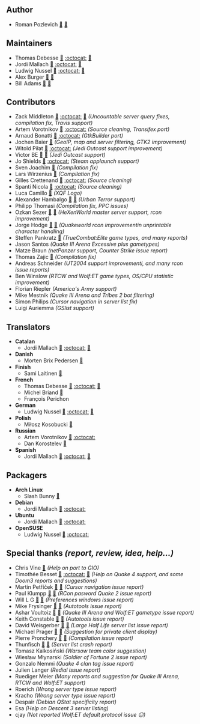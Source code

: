 Author
------

* Roman Pozlevich [:email:](mailto:roma@botik.ru) [:dizzy:](http://sf.net/u/roma)


Maintainers
-----------

* Thomas Debesse [:email:](mailto:xqf@illwieckz.net) [:octocat:](http://github.com/illwieckz) [:dizzy:](http://sf.net/u/illwieckz)
* Jordi Mallach [:email:](mailto:jordi@debian.org) [:octocat:](http://github.com/jmallach) [:dizzy:](http://sf.net/u/jordi)
* Ludwig Nussel [:email:](mailto:ludwig.nussel@suse.de) [:octocat:](http://github.com/lnussel) [:dizzy:](http://sf.net/u/l-n)
* Alex Burger [:email:](mailto:alex_b@users.sf.net) [:dizzy:](http://sf.net/u/alex_b)
* Bill Adams [:email:](mailto:bill@evilbill.org) [:dizzy:](http://sf.net/u/evilbill)


Contributors
------------

* Zack Middleton [:email:](mailto:zturtleman@gmail.com) [:octocat:](http://github.com/zturtleman) [:dizzy:](http://sf.net/u/zturtleman) _(Uncountable server query fixes, compilation fix, Travis support)_
* Artem Vorotnikov [:email:](mailto:artem@vorotnikov.me) [:octocat:](http://github.com/skybon) _(Source cleaning, Transifex port)_
* Arnaud Bonatti [:email:](mailto:arnaud.bonatti@gmail.com) [:octocat:](http://github.com/Obsidien) _(GtkBuilder port)_
* Jochen Baier [:email:](mailto:email@jochen-baier.de) _(GeoIP, map and server filtering, GTK2 improvement)_
* Witold Piłat [:email:](mailto:witold.pilat@gmail.com) [:octocat:](http://github.com/aufau) _(Jedi Outcast support improvement)_
* Victor BE [:email:](mailto:victorbe@users.sf.net) [:dizzy:](http://sf.net/u/victorbe) _(Jedi Outcast support)_
* Jo Shields [:email:](mailto:directhex@apebox.org) [:octocat:](http://github.com/directhex) _(Steam applaunch support)_
* Sven Joachim [:email:](mailto:svenjoac@gmx.de) _(Compilation fix)_
* Lars Wirzenius [:email:](mailto:liw@iki.fi) _(Compilation fix)_
* Gilles Crettenand [:email:](mailto:gilles.crettenand@liip.ch) [:octocat:](http://github.com/krtek4) _(Source cleaning)_
* Spanti Nicola [:email:](mailto:rydroid_dev@yahoo.com) [:octocat:](http://github.com/RyDroid) _(Source cleaning)_
* Luca Camillo [:email:](mailto:kamy@tutorials.it) _(XQF Logo)_
* Alexander Hambalgo [:email:](mailto:balgo@users.sf.net) [:dizzy:](http://sf.net/u/balgo) _(Urban Terror support)_
* Philipp Thomasi _(Compilation fix, PPC issues)_
* Ozkan Sezer [:email:](mailto:sezero@users.sf.net) [:dizzy:](http://sf.net/u/sezero) _(HeXenWorld master server support, rcon improvement)_
* Jorge Hodge [:email:](mailto:jhodge@users.sf.net) [:dizzy:](http://sf.net/u/jhodge) _(Quakeworld rcon improvementin unprintable character handling)_
* Steffen Pankratz [:email:](mailto:krat00@users.sf.net) _(TrueCombat:Elite game types, and many reports)_
* Jason Santos _(Quake Ⅲ Arena Excessive plus gametypes)_
* Matze Braun _(netPanzer support, Counter Strike issue report)_
* Thomas Zajic [:email:](mailto:zlatk0@users.sf.net) _(Compilation fix)_
* Andreas Schneider _(UT2004 support improvementi, and many rcon issue reports)_
* Ben Winslow _(RTCW and Wolf:ET game types, OS/CPU statistic improvement)_
* Florian Riepler _(America's Army support)_
* Mike Mestnik _(Quake Ⅲ Arena and Tribes 2 bot filtering)_
* Simon Philips _(Cursor navigation in server list fix)_
* Luigi Auriemma _(GSlist support)_


Translators
-----------

* **Catalan**
  - Jordi Mallach [:email:](mailto:jordi@debian.org) [:octocat:](http://github.com/jmallach) [:dizzy:](http://sf.net/u/jordi)
* **Danish**
  - Morten Brix Pedersen [:email:](mailto:morten@wtf.dk)
* **Finish**
  - Sami Laitinen [:email:](mailto:azmotus@gmail.com)
* **French**
  - Thomas Debesse [:email:](mailto:xqf@illwieckz.net) [:octocat:](http://github.com/illwieckz) [:dizzy:](http://sf.net/u/illwieckz)
  - Michel Briand [:email:](mailto:michelbriand@free.fr)
  - François Perichon
* **German**
  - Ludwig Nussel [:email:](mailto:ludwig.nussel@suse.de) [:octocat:](http://github.com/lnussel) [:dizzy:](http://sf.net/u/l-n)
* **Polish**
  - Miłosz Kosobucki [:email:](mailto:mikomek@poczta.onet.pl)
* **Russian**
  - Artem Vorotnikov [:email:](mailto:artem@vorotnikov.me) [:octocat:](http://github.com/skybon)
  - Dan Korostelev [:email:](mailto:dan@ats.energo.ru)
* **Spanish**
  - Jordi Mallach [:email:](mailto:jordi@debian.org) [:octocat:](http://github.com/jmallach) [:dizzy:](http://sf.net/u/jordi)


Packagers
---------

* **Arch Linux**
  - Slash Bunny [:email:](mailto:demodevil@gmail.com)
* **Debian**
  - Jordi Mallach [:email:](mailto:jordi@debian.org) [:octocat:](http://github.com/jmallach)
* **Ubuntu**
  - Jordi Mallach [:email:](mailto:jordi@debian.org) [:octocat:](http://github.com/jmallach)
* **OpenSUSE**
  - Ludwig Nussel [:email:](mailto:ludwig.nussel@suse.de) [:octocat:](http://github.com/lnussel)


Special thanks _(report, review, idea, help…)_
----------------------------------------------

* Chris Vine [:email:](mailto:chris@cvine.freeserve.co.uk) _(Help on port to GIO)_
* Timothée Besset [:email:](mailto:ttimo@ttimo.net) [:octocat:](http://github.com/TTimo) [:dizzy:](http://sf.net/u/ttimo) _(Help on Quake 4 support, and some Doom3 reports and suggestions)_
* Martin Petříček [:email:](mailto:bilboq@users.sf.net) [:dizzy:](http://sf.net/u/bilboq) _(Cursor navigation issue report)_
* Paul Klumpp [:email:](mailto:quadhaui@users.sf.net) [:dizzy:](http://sf.net/u/quadhaui) _(RCon pasword Quake 2 issue report)_
* Will L G [:email:](mailto:diskman@users.sf.net) [:dizzy:](http://sf.net/u/diskman) _(Preferences windows issue report)_
* Mike Frysinger [:email:](mailto:vapier@users.sf.net) [:dizzy:](http://sf.net/u/vapier) _(Autotools issue report)_
* Ashar Voultoiz [:email:](mailto:hashar@users.sf.net) [:dizzy:](http://sf.net/u/hashar) _(Quake Ⅲ Arena and Wolf:ET gametype issue report)_
* Keith Constable [:email:](mailto:kccricket@users.sf.net) [:dizzy:](http://sf.net/u/kccricket) _(Autotools issue report)_
* David Weisgerber [:email:](mailto:davidweisgerber@users.sf.net) [:dizzy:](http://sf.net/u/davidweisgerber) _(Large Half Life server list issue report)_
* Michael Prager [:email:](mailto:michaelprager@users.sf.net) [:dizzy:](http://sf.net/u/michaelprager) _(Suggestion for private client display)_
* Pierre Pronchery [:email:](mailto:khorben@users.sf.net) [:dizzy:](http://sf.net/u/khorben) _(Compilation issue report)_
* Thunfisch [:email:](mailto:thunfisch@users.sf.net) [:dizzy:](http://sf.net/u/thunfisch) _(Server list crash report)_
* Tomasz Kalkosiński _(Warsow team color suggestion)_
* Wiesław Młynarski _(Soldier of Fortune 2 issue report)_
* Gonzalo Nemmi _(Quake 4 clan tag issue report)_
* Julien Langer _(Redial issue report)_
* Ruediger Meier _(Many reports and suggestion for Quake Ⅲ Arena, RTCW and Wolf:ET support)_
* Roerich _(Wrong server type issue report)_
* Kracho _(Wrong server type issue report)_
* Despair _(Debian QStat specificity report)_
* Esa _(Help on Descent 3 server listing)_
* cjay _(Not reported Wolf:ET default protocol issue :wink:)_
